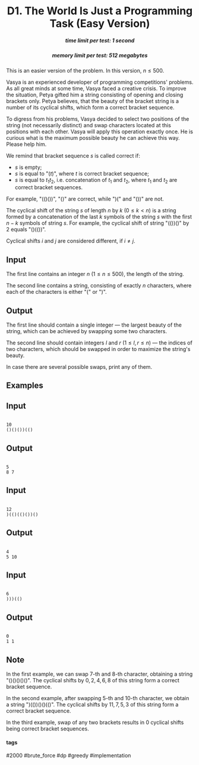 <h1 style='text-align: center;'> D1. The World Is Just a Programming Task (Easy Version)</h1>

<h5 style='text-align: center;'>time limit per test: 1 second</h5>
<h5 style='text-align: center;'>memory limit per test: 512 megabytes</h5>

This is an easier version of the problem. In this version, $n \le 500$.

Vasya is an experienced developer of programming competitions' problems. As all great minds at some time, Vasya faced a creative crisis. To improve the situation, Petya gifted him a string consisting of opening and closing brackets only. Petya believes, that the beauty of the bracket string is a number of its cyclical shifts, which form a correct bracket sequence.

To digress from his problems, Vasya decided to select two positions of the string (not necessarily distinct) and swap characters located at this positions with each other. Vasya will apply this operation exactly once. He is curious what is the maximum possible beauty he can achieve this way. Please help him.

We remind that bracket sequence $s$ is called correct if: 

* $s$ is empty;
* $s$ is equal to "($t$)", where $t$ is correct bracket sequence;
* $s$ is equal to $t_1 t_2$, i.e. concatenation of $t_1$ and $t_2$, where $t_1$ and $t_2$ are correct bracket sequences.

For example, "(()())", "()" are correct, while ")(" and "())" are not.

The cyclical shift of the string $s$ of length $n$ by $k$ ($0 \leq k < n$) is a string formed by a concatenation of the last $k$ symbols of the string $s$ with the first $n - k$ symbols of string $s$. For example, the cyclical shift of string "(())()" by $2$ equals "()(())".

Cyclical shifts $i$ and $j$ are considered different, if $i \ne j$.

## Input

The first line contains an integer $n$ ($1 \le n \le 500$), the length of the string.

The second line contains a string, consisting of exactly $n$ characters, where each of the characters is either "(" or ")".

## Output

The first line should contain a single integer — the largest beauty of the string, which can be achieved by swapping some two characters.

The second line should contain integers $l$ and $r$ ($1 \leq l, r \leq n$) — the indices of two characters, which should be swapped in order to maximize the string's beauty.

In case there are several possible swaps, print any of them.

## Examples

## Input


```

10
()()())(()

```
## Output


```

5
8 7

```
## Input


```

12
)(()(()())()

```
## Output


```

4
5 10

```
## Input


```

6
)))(()

```
## Output


```

0
1 1

```
## Note

In the first example, we can swap $7$-th and $8$-th character, obtaining a string "()()()()()". The cyclical shifts by $0, 2, 4, 6, 8$ of this string form a correct bracket sequence.

In the second example, after swapping $5$-th and $10$-th character, we obtain a string ")(())()()(()". The cyclical shifts by $11, 7, 5, 3$ of this string form a correct bracket sequence.

In the third example, swap of any two brackets results in $0$ cyclical shifts being correct bracket sequences. 



#### tags 

#2000 #brute_force #dp #greedy #implementation 